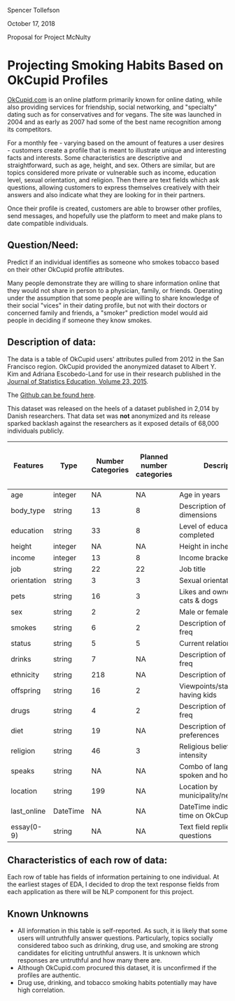 Spencer Tollefson

October 17, 2018

Proposal for Project McNulty

# Projecting Smoking Habits Based on OkCupid Profiles

[OkCupid.com](https://OkCupid.com) is an online platform primarily known for online dating, while also providing services for friendship, social networking, and "specialty" dating such as for conservatives and for vegans. The site was launched in 2004 and as early as 2007 had some of the best name recognition among its competitors.

For a monthly fee - varying based on the amount of features a user desires - customers create a profile that is meant to illustrate unique and interesting facts and interests. Some characteristics are descriptive and straightforward, such as age, height, and sex. Others are similar, but are topics considered more private or vulnerable such as income, education level, sexual orientation, and religion. Then there are text fields which ask questions, allowing customers to express themselves creatively with their answers and also indicate what they are looking for in their partners.

Once their profile is created, customers are able to browser other profiles, send messages, and hopefully use the platform to meet and make plans to date compatible individuals.

## Question/Need:

Predict if an individual identifies as someone who smokes tobacco based on their other OkCupid profile attributes.

Many people demonstrate they are willing to share information online that they would not share in person to a physician, family, or friends. Operating under the assumption that some people are willing to share knowledge of their social "vices" in their dating profile, but not with their doctors or concerned family and friends, a "smoker" prediction model would aid people in deciding if someone they know smokes.

## Description of data:

The data is a table of OkCupid users' attributes pulled from 2012 in the San Francisco region. OkCupid provided the anonymized dataset to Albert Y. Kim and Adriana Escobedo-Land for use in their research published in the [Journal of Statistics Education, Volume 23, 2015](https://amstat.tandfonline.com/doi/abs/10.1080/10691898.2015.11889737).

The [Github can be found here](https://github.com/rudeboybert/JSE_OkCupid).

This dataset was released on the heels of a dataset published in 2,014 by Danish researchers. That data set was **not** anonymized and its release sparked backlash against the researchers as it exposed details of 68,000 individuals publicly.

Features | Type | Number Categories | Planned number categories | Description | Plan to Use in Model | Availability for Profiles
--- | --- | --- | --- | --- | --- | ---
age           | integer | NA | NA | Age in years                    | Y | All
body_type     | string  | 13 | 8  | Description of body dimensions  | Y | Nearly all
education     | string  | 33 | 8  | Level of education completed    | Y | Nearly all
height        | integer | NA | NA | Height in inches                | Y | All
income        | integer | 13 | 8  | Income bracket / tier           | Y | All
job           | string  | 22 | 22 | Job title                       | Y | Most
orientation   | string  | 3  | 3  | Sexual orientation              | Y | All
pets          | string  | 16 | 3  | Likes and ownership of cats & dogs | Y | Over half
sex           | string  | 2  | 2  | Male or female                  | Y | All
smokes        | string  | 6  | 2  | Description of  smoking freq    | Y | Nearly all
status        | string  | 5  | 5  | Current relationship status     | Y | All
drinks        | string  | 7  | NA | Description of drinking freq    | N | Nearly all
ethnicity     | string  | 218 | NA | Description of ethnicity        | N | Most
offspring     | string  | 16 | 2  | Viewpoints/status of having kids | N | Less than half
drugs         | string  | 4  | 2  | Description of drug use freq    | N  | Most
diet          | string  | 19 | NA | Description of dietary preferences | N | Over half
religion      | string  | 46 | 3  | Religious beliefs and intensity | N | Over half
speaks        | string  | NA | NA | Combo of languages spoken and how well | N | Nearly all
location      | string  | 199 | NA | Location by municipality/neighborhood | N | All
last_online   | DateTime | NA | NA | DateTime indicating last time on OkCupid | N | All
essay(0-9)    | string  | NA | NA | Text field replies to questions | N | Many missing 


## Characteristics of each row of data:

Each row of table has fields of information pertaining to one individual. At the earliest stages of EDA, I decided to drop the text response fields from each application as there will be NLP component for this project.

## Known Unknowns

- All information in this table is self-reported. As such, it is likely that some users will untruthfully answer questions. Particularly, topics socially considered taboo such as drinking, drug use, and smoking are strong candidates for eliciting untruthful answers. It is unknown which responses are untruthful and how many there are.
- Although OkCupid.com procured this dataset, it is unconfirmed if the profiles are authentic.
- Drug use, drinking, and tobacco smoking habits potentially may have high correlation.
